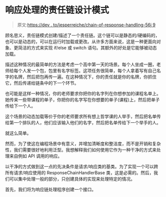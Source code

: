 # 响应处理的责任链设计模式

> 原文:[https://dev . to/jesperreiche/chain-of-response-handling-56j 9](https://dev.to/jesperreiche/chain-of-responsibility-pattern-for-response-handling-56j9)

顾名思义，责任链模式创建/描述了一个责任链。这个链可以是静态的/硬编码的，也可以是动态的，可以在运行时加载或更改。从许多方面来说，这是一种更面向对象、更简洁的方式来实现 if/else 或 switch 语句。其额外的好处是它能够被动态加载。

描述这种情况的最简单的方法是考虑一个高中第一天的场景。每个人坐成一圈，老师给每个人发一个包，包里有名字标签。这项任务很简单，每个人拿着写有自己名字的名牌，然后把包再传一遍。在这种情况下，你的责任就是你的名牌，你抓住它，然后传递给链条中的下一个环节。

也可能是这样一种情况，你的老师要求你把你的名字列在你想参加的课程名单上。她传来一些带课程的单子，你把你的名字写在你想要的单子(课程)上，然后把单子传给下一个人。

这个场景的动态加载等价于你的老师要求所有想上哲学课的人举手，然后把名单传给第一个排队的人，他们应该输入他们的名字，然后把名单传给下一个举手的人。

就这么简单。

然而，为了使这在编程场景中有意义，并增加清晰度和整洁度，而不是开销和复杂性，我们需要很好地利用泛型。我想解释我们如何使用它作为一种干净的方式来处理来自例如 API 调用的响应。

以干净的方式做到这一点的先决条件是请求/响应类的基类。为了实现一个可以跨所有请求/响应使用的 ResponseChainHandlerBase 类，这是必需的。然后，我们可以集中处理一般的部分，只创建具体的实现来处理特定的情况。

首先，我们将为响应链处理程序创建一个接口。